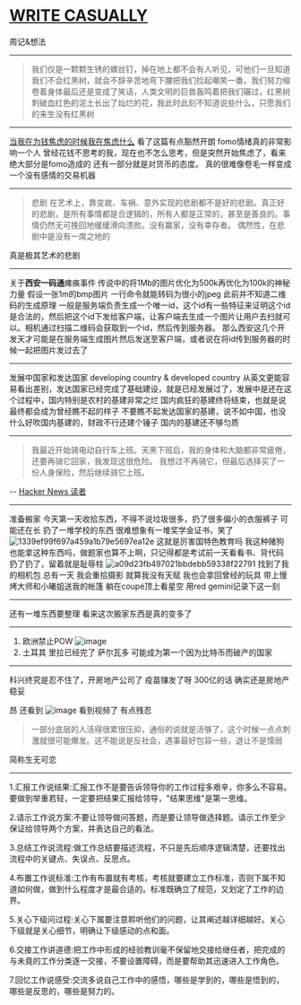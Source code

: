 # [WRITE CASUALLY](https://github.com/linziyang1106/2022/issues/3)

周记&想法

---

> 我们仅是一颗颗生锈的螺丝钉，掉在地上都不会有人听见，可他们一旦知道我们不会红黑树，就会不辞辛苦地弯下腰把我们捡起嘲笑一番，我们努力缩卷着身体最后还是变成了笑话，人类文明的巨兽轰鸣着把我们碾过，红黑树刺破血红色的泥土长出了灿烂的花，我此时此刻不知道说些什么，只愿我们的来生没有红黑树

---

[当我在为钱焦虑的时候我在焦虑什么](https://atlasoin.xyz/2021/10/17/anxiety-about-money/)
看了这篇有点豁然开朗
fomo情绪真的非常影响一个人
曾经花钱不思考的我，现在也不怎么思考，但是突然开始焦虑了，看来绝大部分是fomo造成的
还有一部分就是对货币的态度。
真的很难像卷毛一样变成一个没有感情的交易机器

---

> 悲剧 
在艺术上，靠变故、车祸、意外实现的悲剧都不是好的悲剧。真正好的悲剧，是所有事情都是合逻辑的，所有人都是正常的，甚至是善良的。事情仍然无可挽回地缓缓滑向溃败。没有赢家，没有幸存者。
偶然性，在悲剧中是没有一席之地的

真是极其艺术的悲剧

---

关于**西安一码通**瘫痪事件
传说中的将1Mb的图片优化为500k再优化为100k的神秘力量
假设一张1m的bmp图片 一行命令就能转码为很小的jpeg
此前并不知道二维码的生成原理
一般是服务端负责生成一个唯一id，这个id有一些特征来证明这个id是合法的，然后把这个id下发给客户端，让客户端去生成一个图片让用户去扫就可以。相机通过扫描二维码会获取到一个id，然后传到服务器。
那么西安这几个开发天才可能是在服务端生成图片然后发送至客户端，或者说在将id传到服务器的时候一起把图片发过去了

---

发展中国家和发达国家
developing country & developed country
从英文更能容易看出差别，发达国家已经完成了基础建设，就是已经发展过了，发展中是还在这个过程中，国内特别是农村的基建非常之烂
国内疯狂的基建终将结束，也就是说
最终都会成为曾经瞧不起的样子
不要瞧不起发达国家的基建，说不如中国，也没什么好吹国内基建的，财政不行还建个锤子
国内的基建还不够匀质

---

> 我最近开始骑电动自行车上班。天黑下班后，我的身体和大脑都非常疲倦，还要再骑它回家，我发现这很危险。
我想过不再骑它，但最后选择买了一份人身保险，然后继续骑它上班。

-- [Hacker News 读者](https://news.ycombinator.com/item?id=29205322)

---

准备搬家
今天第一天收拾东西，不得不说垃圾很多，扔了很多偏小的衣服裤子
可能还在长
扔了一堆学校的东西
很难想象有一堆奖学金证书，笑了
![1339ef99f697a459a1b79e5697ea12e](https://user-images.githubusercontent.com/54968314/149787699-e803ddf3-ed09-4aa7-b258-50ef92ede989.jpg)
这就是厉害国特色教育吗
我这种赌狗也能拿这种东西吗，做题家也算不上啊，只记得都是考试前一天看看书、背代码
扔了扔了，留着就是耻辱柱
![a09d23fb497021bbdebb59338f22791](https://user-images.githubusercontent.com/54968314/149789768-8cb53fb5-0432-4d38-973b-496cbf7273ab.jpg)
找到了我的相机包
总有一天
我会重拾摄影
就算我没有天赋
我也会拿回曾经的玩具
带上慢烤大师和小曦姐送我的帐篷
躺在coupé顶上看星空
用red gemini记录下这一刻

---
还有一堆东西要整理
看来这次搬家东西是真的变多了

---

1. 欧洲禁止POW
![image](https://user-images.githubusercontent.com/54968314/150129683-07f28f44-afc5-4703-bdd2-b59f50349369.png)
2. 土耳其 里拉已经完了 
  萨尔瓦多 可能成为第一个因为比特币而破产的国家

---

科兴终究是忍不住了，开房地产公司了
疫苗赚发了呀
300亿的话 确实还是房地产稳妥

昂 还看到
![image](https://user-images.githubusercontent.com/54968314/150368668-4f67f2d0-35dc-4bf2-b1bb-a673f3646e53.png)
看到视频了 有点残忍
> 一部分底层的人活得很累很压抑，通俗的说就是活够了，这个时候一点点刺激就很可能爆发。这不能说是反社会，遇事最好包容一些，退让不是懦弱

简称生无可恋

---

1.汇报工作说结果:汇报工作不是要告诉领导你的工作过程多艰辛，你多么不容易。要做到举重若轻，一定要把结果汇报给领导，"结果思维"是第一思维。

2.请示工作说方案:不要让领导做问答题，而是要让领导做选择题。请示工作至少保证给领导两个方案，并表达自己的看法。

3.总结工作说流程:做工作总结要描述流程，不只是先后顺序逻辑清楚，还要找出流程中的关键点、失误点、反思点。

4.布置工作说标准:工作有布置就有考核，考核就要建立工作标准，否则下属不知道如何做，做到什么程度才是最合适的。标准既确立了规范，又划定了工作的边界。

5.关心下级问过程:关心下属要注意聆听他们的问题，让其阐述越详细越好。关心下级就是关心细节，明确让下级感动的点和面。

6.交接工作讲道德:把工作中形成的经验教训毫不保留地交接给继任者，把完成的与未竟的工作分类逐一交接，不要设置障碍，而是要帮助其迅速进入工作角色。

7.回忆工作说感受:交流多说自己工作中的感悟，哪些是学到的，哪些是悟到的，哪些是反思的，哪些是努力的。